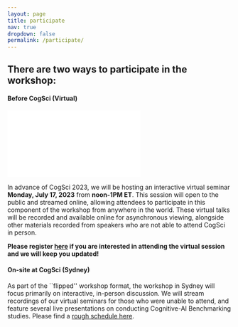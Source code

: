 ```yaml
---
layout: page
title: participate
nav: true
dropdown: false
permalink: /participate/
---
```


## There are two ways to participate in the workshop:

#### Before CogSci (Virtual)

![poster for virtual seminar](assets/img/virtual_seminar_poster.pdf)

In advance of CogSci 2023, we will be hosting an interactive virtual seminar **Monday, July 17, 2023** from **noon-1PM ET**.
This session will open to the public and streamed online, allowing attendees to participate in this component of the workshop from anywhere in the world. 
These virtual talks will be recorded and available online for asynchronous viewing, alongside other materials recorded from speakers who are not able to attend CogSci in person.

**Please register [here](https://forms.gle/mHxV3f8Xp3nhuDQ3A) if you are interested in attending the virtual session and we will keep you updated!**

#### On-site at CogSci (Sydney)

As part of the ``flipped'' workshop format, the workshop in Sydney will focus primarily on interactive, in-person discussion.
We will stream recordings of our virtual seminars for those who were unable to attend, and feature several live presentations on conducting Cognitive-AI Benchmarking studies.
Please find a [rough schedule here](/schedule/). 
